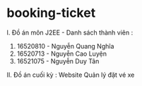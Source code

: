 # booking-ticket
I. Đồ án môn J2EE - Danh sách thành viên :

1. 16520810 - Nguyễn Quang Nghĩa
2. 16520713 - Nguyễn Cao Luyện
3. 16521075 - Nguyễn Duy Tân

II. Đồ án cuối kỳ : Website Quản lý đặt vé xe
